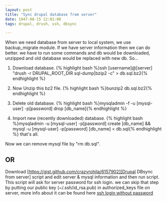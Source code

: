 ```yaml
---
layout: post
title: "Sync drupal database from server"
date: 1947-08-15 12:01:00
tags: drupal, drush, ssh, dbsync

---
```



When we need database from server to local system, we use backup\_migrate module. If we have server information then we can do better. we have to run some commands and db would be downloaded, unzipped and old database would be replaced with new db. So...

1. Download database. {% highlight bash %}ssh [username]@[server] "drush -r DRUPAL\_ROOT\_DIR sql-dump|bzip2 -c" > db.sql.bz2{% endhighlight %}

2. Now Unzip this bz2 file. {% highlight bash %}bunzip2 db.sql.bz2{% endhighlight %}

3. Delete old database. {% highlight bash %}mysqladmin -f -u [mysql-user] -p[password] drop [db\_name]{% endhighlight %}

4. Import new (recently downloaded) database. {% highlight bash %}mysqladmin -u [mysql-user] -p[password] create [db\_name] && mysql -u [mysql-user] -p[password] [db\_name] < db.sql{% endhighlight %} that's all.

Now we can remove mysql file by "rm db.sql".

OR
--

Download [https://gist.github.com/crazyrohila/6157902][Drupal DBsync from server]  script and edit server & mysql information and then run script. This script will ask for server password for ssh login. we can skip that step by putting our public key (~/.ssh/id_rsa.pub) in authorized\_keys file on server, more info about it can be found here [ssh login without password][ssh login without password]

[Drupal DBsync from server]: https://gist.github.com/crazyrohila/6157902   "Drupal DBsync from server"
[ssh login without password]: https://blogs.oracle.com/jkini/entry/how_to_scp_scp_and  "ssh login without password"
